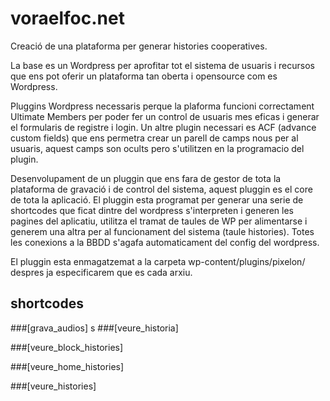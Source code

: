 # voraelfoc.net
Creació de una plataforma per generar histories cooperatives.



La base es un Wordpress per aprofitar tot el sistema de usuaris i recursos que ens pot oferir un plataforma tan oberta i opensource com es Wordpress.

Pluggins Wordpress necessaris perque la plaforma funcioni correctament Ultimate Members per poder fer un control de usuaris mes eficas i generar el formularis de registre i login.
Un altre plugin necessari es ACF (advance custom fields) que ens permetra crear un parell de camps nous per al usuaris, aquest camps son ocults pero s'utilitzen en la programacio del plugin.


Desenvolupament de un pluggin que ens fara de gestor de tota la plataforma de gravació i de control del sistema, aquest pluggin es el core de tota la aplicació.
El pluggin esta programat per generar una serie de shortcodes que ficat dintre del wordpress s'interpreten i generen les pagines del aplicatiu,  utilitza el tramat de taules de WP per alimentarse i generem una altra per al funcionament del sistema  (taule histories). Totes les conexions a la BBDD s'agafa automaticament del config del wordpress.

El pluggin esta enmagatzemat a la carpeta  wp-content/plugins/pixelon/ despres ja especificarem que es cada arxiu.


## shortcodes

###[grava_audios]
s
###[veure_historia]

###[veure_block_histories]

###[veure_home_histories]

###[veure_histories]


